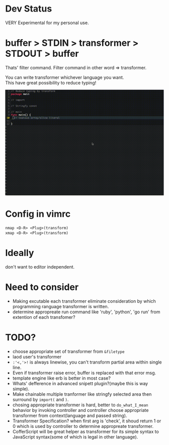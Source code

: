 # Dev Status
VERY Experimental for my personal use.

# buffer > STDIN > transformer > STDOUT > buffer

Thats' filter command.
Filter command in other word => transformer.

You can write transformer whichever language you want.  
This have great possibility to reduce typing!  

![Movie](https://raw.githubusercontent.com/t9md/t9md/772e1fe5287a29c01b3bb2418f757aa29785a4f8/img/transform.gif)

# Config in vimrc

```vim
nmap <D-R> <Plug>(transform)
xmap <D-R> <Plug>(transform)
```

# Ideally
don't want to editor independent.

# Need to consider
* Making excutable each transformer eliminate consideration by which programming ranguage transformer is written.
* determine appropreate run command like 'ruby', 'python', 'go run' from extention of each transfomer?

# TODO?
* choose appropriate set of transformer from `&filetype`
* laod user's transformer
* `:'<,'>!` is always linewise, you can't transform partial area within single line.
* Even if transformer raise error, buffer is replaced with that error msg.
* template engine like erb is better in most case?
* Whats' defference in advanced snipett plugin?(maybe this is way simple).
* Make chainable multiple tranformer like stringfy selected area then surround by `import(` and `)`.
* chosing appropriate transformer is hard, better to `do_what_I_mean` behavior by invoking controller and controller choose appropriate transformer from context(language and passed string).
* Transformer Specification? when first arg is 'check', it shoud return 1 or 0 which is used by controller to determine appropreate transformer.
* CofferScript will be great helper as transformer for its simple syntax to JavaScript syntax(some of which is legal in other language).
